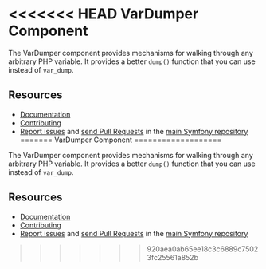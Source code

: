 <<<<<<< HEAD
VarDumper Component
===================

The VarDumper component provides mechanisms for walking through any arbitrary
PHP variable. It provides a better `dump()` function that you can use instead
of `var_dump`.

Resources
---------

  * [Documentation](https://symfony.com/doc/current/components/var_dumper/introduction.html)
  * [Contributing](https://symfony.com/doc/current/contributing/index.html)
  * [Report issues](https://github.com/symfony/symfony/issues) and
    [send Pull Requests](https://github.com/symfony/symfony/pulls)
    in the [main Symfony repository](https://github.com/symfony/symfony)
=======
VarDumper Component
===================

The VarDumper component provides mechanisms for walking through any arbitrary
PHP variable. It provides a better `dump()` function that you can use instead
of `var_dump`.

Resources
---------

  * [Documentation](https://symfony.com/doc/current/components/var_dumper/introduction.html)
  * [Contributing](https://symfony.com/doc/current/contributing/index.html)
  * [Report issues](https://github.com/symfony/symfony/issues) and
    [send Pull Requests](https://github.com/symfony/symfony/pulls)
    in the [main Symfony repository](https://github.com/symfony/symfony)
>>>>>>> 920aea0ab65ee18c3c6889c75023fc25561a852b
